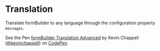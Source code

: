 # Translation

Translate formBuilder to any language through the configuration property `messages`.
<p data-height="580" data-theme-id="22927" data-slug-hash="PNZZmw" data-default-tab="result" data-user="kevinchappell" class="codepen">See the Pen <a href="http://codepen.io/kevinchappell/pen/PNZZmw/">formBuilder Translation Advanced</a> by Kevin Chappell (<a href="http://codepen.io/kevinchappell">@kevinchappell</a>) on <a href="http://codepen.io">CodePen</a>.</p>
